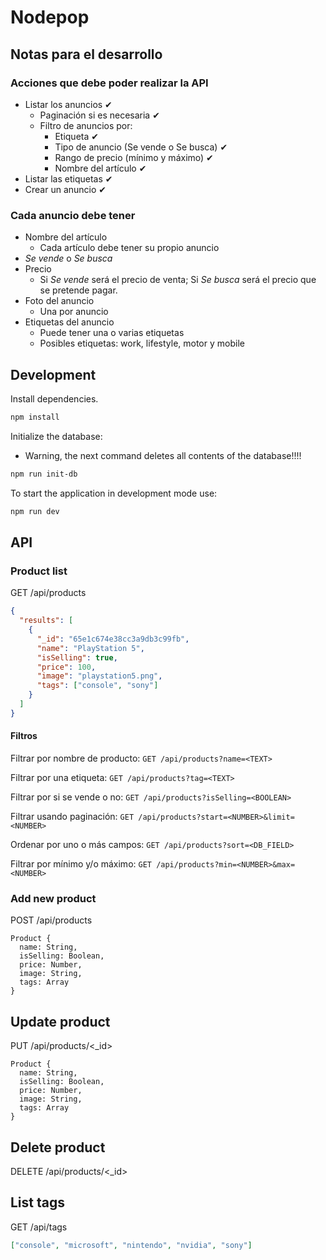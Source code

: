 # Nodepop

## Notas para el desarrollo

### Acciones que debe poder realizar la API

- Listar los anuncios ✔
  - Paginación si es necesaria ✔
  - Filtro de anuncios por:
    - Etiqueta ✔
    - Tipo de anuncio (Se vende o Se busca) ✔
    - Rango de precio (mínimo y máximo) ✔
    - Nombre del artículo ✔
- Listar las etiquetas ✔
- Crear un anuncio ✔

### Cada anuncio debe tener

- Nombre del artículo
  - Cada artículo debe tener su propio anuncio
- _Se vende_ o _Se busca_
- Precio
  - Si _Se vende_ será el precio de venta; Si _Se busca_ será el precio que se pretende pagar.
- Foto del anuncio
  - Una por anuncio
- Etiquetas del anuncio
  - Puede tener una o varias etiquetas
  - Posibles etiquetas: work, lifestyle, motor y mobile

## Development

Install dependencies.

```sh
npm install
```

Initialize the database:

- Warning, the next command deletes all contents of the database!!!!

```sh
npm run init-db
```

To start the application in development mode use:

```sh
npm run dev
```

## API

### Product list

GET /api/products

```json
{
  "results": [
    {
      "_id": "65e1c674e38cc3a9db3c99fb",
      "name": "PlayStation 5",
      "isSelling": true,
      "price": 100,
      "image": "playstation5.png",
      "tags": ["console", "sony"]
    }
  ]
}
```

#### Filtros

Filtrar por nombre de producto: `GET /api/products?name=<TEXT>`

Filtrar por una etiqueta: `GET /api/products?tag=<TEXT>`

Filtrar por si se vende o no: `GET /api/products?isSelling=<BOOLEAN>`

Filtrar usando paginación: `GET /api/products?start=<NUMBER>&limit=<NUMBER>`

Ordenar por uno o más campos: `GET /api/products?sort=<DB_FIELD>`

Filtrar por mínimo y/o máximo: `GET /api/products?min=<NUMBER>&max=<NUMBER>`

### Add new product

POST /api/products

```
Product {
  name: String,
  isSelling: Boolean,
  price: Number,
  image: String,
  tags: Array
}
```

## Update product

PUT /api/products/<\_id>

```
Product {
  name: String,
  isSelling: Boolean,
  price: Number,
  image: String,
  tags: Array
}
```

## Delete product

DELETE /api/products/<\_id>

## List tags

GET /api/tags

```json
["console", "microsoft", "nintendo", "nvidia", "sony"]
```
